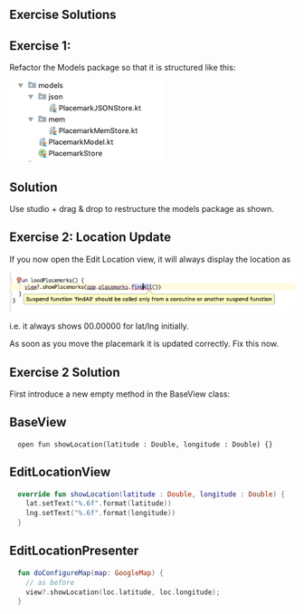 ## Exercise Solutions

## Exercise 1:

Refactor the Models package so that it is structured like this:

![](img/02x.png)

## Solution

Use studio + drag & drop to restructure the models package as shown.

## Exercise 2: Location Update

If you now open the Edit Location view, it will always display the location as 

![](img/04.png)

i.e. it always shows 00.00000 for lat/lng initially.  

As soon as you move the placemark it is updated correctly. Fix this now.


## Exercise 2 Solution

First introduce a new empty method in the BaseView class:

## BaseView

~~~
  open fun showLocation(latitude : Double, longitude : Double) {}
~~~


## EditLocationView

~~~kotlin
  override fun showLocation(latitude : Double, longitude : Double) {
    lat.setText("%.6f".format(latitude))
    lng.setText("%.6f".format(longitude))
  }
~~~


## EditLocationPresenter

~~~kotlin
  fun doConfigureMap(map: GoogleMap) {
    // as before
    view?.showLocation(loc.latitude, loc.longitude);
  }

~~~


